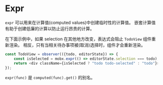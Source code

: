 # Expr

`expr` 可以用来在计算值(computed values)中创建临时性的计算值。
嵌套计算值有助于创建低廉的计算以防止运行昂贵的计算。

在下面示例中，如果 selection 在其他地方改变，表达式会阻止 `TodoView` 组件重新渲染。
相反，只有当相关待办事项被(取消)选择时，组件才会重新渲染。

```javascript
const TodoView = observer(({todo, editorState}) => {
    const isSelected = mobx.expr(() => editorState.selection === todo);
    return <div className={isSelected ? "todo todo-selected" : "todo"}>{todo.title}</div>;
});
```

`expr(func)` 是 `computed(func).get()` 的别名。
